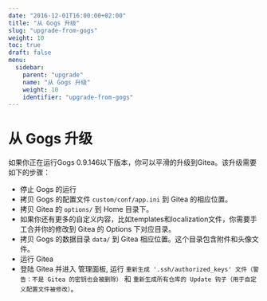```yaml
---
date: "2016-12-01T16:00:00+02:00"
title: "从 Gogs 升级"
slug: "upgrade-from-gogs"
weight: 10
toc: true
draft: false
menu:
  sidebar:
    parent: "upgrade"
    name: "从 Gogs 升级"
    weight: 10
    identifier: "upgrade-from-gogs"
---
```


# 从 Gogs 升级

如果你正在运行Gogs 0.9.146以下版本，你可以平滑的升级到Gitea。该升级需要如下的步骤：

* 停止 Gogs 的运行
* 拷贝 Gogs 的配置文件 `custom/conf/app.ini` 到 Gitea 的相应位置。
* 拷贝 Gitea 的 `options/` 到 Home 目录下。
* 如果你还有更多的自定义内容，比如templates和localization文件，你需要手工合并你的修改到 Gitea 的 Options 下对应目录。
* 拷贝 Gogs 的数据目录 `data/` 到 Gitea 相应位置。这个目录包含附件和头像文件。
* 运行 Gitea
* 登陆 Gitea 并进入 管理面板, 运行 `重新生成 '.ssh/authorized_keys' 文件（警告：不是 Gitea 的密钥也会被删除）` 和 `重新生成所有仓库的 Update 钩子（用于自定义配置文件被修改）`。
